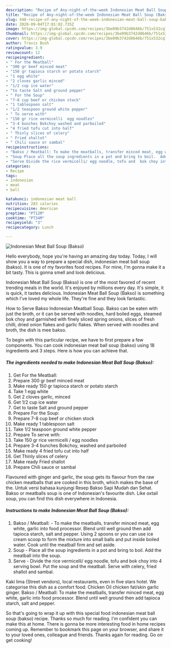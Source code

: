 ```yaml
---
description: "Recipe of Any-night-of-the-week Indonesian Meat Ball Soup (Bakso)"
title: "Recipe of Any-night-of-the-week Indonesian Meat Ball Soup (Bakso)"
slug: 448-recipe-of-any-night-of-the-week-indonesian-meat-ball-soup-bakso
date: 2020-09-04T17:01:02.735Z
image: https://img-global.cpcdn.com/recipes/3be09b3742d8646b/751x532cq70/indonesian-meat-ball-soup-bakso-recipe-main-photo.jpg
thumbnail: https://img-global.cpcdn.com/recipes/3be09b3742d8646b/751x532cq70/indonesian-meat-ball-soup-bakso-recipe-main-photo.jpg
cover: https://img-global.cpcdn.com/recipes/3be09b3742d8646b/751x532cq70/indonesian-meat-ball-soup-bakso-recipe-main-photo.jpg
author: Travis Bush
ratingvalue: 3.9
reviewcount: 12
recipeingredient:
- " For the Meatball"
- "300 gr beef minced meat"
- "150 gr tapioca starch or potato starch"
- "1 egg white"
- "2 cloves garlic minced"
- "1/2 cup ice water"
- "to taste Salt and ground pepper"
- " For the Soup"
- "7-8 cup beef or chicken stock"
- "1 tablespoon salt"
- "1/2 teaspoon ground white pepper"
- " To serve with"
- "150 gr rice vermicelli  egg noodles"
- "3-4 bunches Bokchoy washed and parboiled"
- "4 fried tofu cut into half"
- " Thinly slices of celery"
- " Fried shallot"
- " Chili sauce or sambal"
recipeinstructions:
- "Bakso / Meatball: To make the meatballs, transfer minced meat, egg white, garlic into food processor. Blend until well ground then add tapioca starch, salt and pepper. Using 2 spoons or you can use ice cream scoop to form the mixture into small balls and put inside boiled water. Cook until the meatball firm and set aside."
- "Soup Place all the soup ingredients in a pot and bring to boil.  Add the meatball into the soup."
- "Serve Divide the rice vermicelli/ egg noodle, tofu and  bok choy into 4 serving bowl. Put the soup and the meatball. Serve with celery, fried shallot and sambal."
categories:
- Recipe
tags:
- indonesian
- meat
- ball

katakunci: indonesian meat ball 
nutrition: 283 calories
recipecuisine: American
preptime: "PT12M"
cooktime: "PT34M"
recipeyield: "3"
recipecategory: Lunch

---
```



![Indonesian Meat Ball Soup (Bakso)](https://img-global.cpcdn.com/recipes/3be09b3742d8646b/751x532cq70/indonesian-meat-ball-soup-bakso-recipe-main-photo.jpg)

Hello everybody, hope you're having an amazing day today. Today, I will show you a way to prepare a special dish, indonesian meat ball soup (bakso). It is one of my favorites food recipes. For mine, I'm gonna make it a bit tasty. This is gonna smell and look delicious.

Indonesian Meat Ball Soup (Bakso) is one of the most favored of recent trending meals in the world. It's enjoyed by millions every day. It's simple, it is quick, it tastes delicious. Indonesian Meat Ball Soup (Bakso) is something which I've loved my whole life. They're fine and they look fantastic.

How to Serve Bakso Indonesian Meatball Soup. Bakso can be eaten with just the broth, or it can be served with noodles, hard boiled eggs, steamed bok choy and garnished with finely sliced spring onions, slices of fresh chilli, dried onion flakes and garlic flakes. When served with noodles and broth, the dish is mee bakso.


To begin with this particular recipe, we have to first prepare a few components. You can cook indonesian meat ball soup (bakso) using 18 ingredients and 3 steps. Here is how you can achieve that.

<!--inarticleads1-->

##### The ingredients needed to make Indonesian Meat Ball Soup (Bakso):

1. Get  For the Meatball:
1. Prepare 300 gr beef minced meat
1. Make ready 150 gr tapioca starch or potato starch
1. Take 1 egg white
1. Get 2 cloves garlic, minced
1. Get 1/2 cup ice water
1. Get to taste Salt and ground pepper
1. Prepare  For the Soup:
1. Prepare 7-8 cup beef or chicken stock
1. Make ready 1 tablespoon salt
1. Take 1/2 teaspoon ground white pepper
1. Prepare  To serve with:
1. Take 150 gr rice vermicelli / egg noodles
1. Prepare 3-4 bunches Bokchoy, washed and parboiled
1. Make ready 4 fried tofu cut into half
1. Get  Thinly slices of celery
1. Make ready  Fried shallot
1. Prepare  Chili sauce or sambal


Flavoured with ginger and garlic, the soup gets its flavour from the raw chicken meatballs that are cooked in this broth, which makes the base of the. Untuk versi bahasa kunjungi Resep Bakso Sapi Mudah dan Sehat. Bakso or meatballs soup is one of Indonesian&#39;s favourite dish. Like oxtail soup, you can find this dish everywhere in Indonesia. 

<!--inarticleads2-->

##### Instructions to make Indonesian Meat Ball Soup (Bakso):

1. Bakso / Meatball: - To make the meatballs, transfer minced meat, egg white, garlic into food processor. Blend until well ground then add tapioca starch, salt and pepper. Using 2 spoons or you can use ice cream scoop to form the mixture into small balls and put inside boiled water. Cook until the meatball firm and set aside.
1. Soup - Place all the soup ingredients in a pot and bring to boil.  Add the meatball into the soup.
1. Serve - Divide the rice vermicelli/ egg noodle, tofu and  bok choy into 4 serving bowl. Put the soup and the meatball. Serve with celery, fried shallot and sambal.


Kaki lima (Street vendors), local restaurants, even in five stars hotel. We categorise this dish as a comfort food. Chicken Oil chicken fat/skin garlic ginger. Bakso / Meatball: To make the meatballs, transfer minced meat, egg white, garlic into food processor. Blend until well ground then add tapioca starch, salt and pepper. 

So that's going to wrap it up with this special food indonesian meat ball soup (bakso) recipe. Thanks so much for reading. I'm confident you can make this at home. There is gonna be more interesting food in home recipes coming up. Remember to bookmark this page on your browser, and share it to your loved ones, colleague and friends. Thanks again for reading. Go on get cooking!
